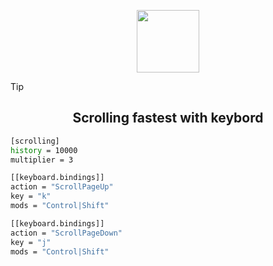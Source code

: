 

<p align="center">
  <img src="https://i.imgur.com/uSVMDj4.png" alt="" width=100>
</p>

>[!TIP]
> <h2 align="center">Scrolling fastest with keybord</h2>

```sh
[scrolling]
history = 10000
multiplier = 3

[[keyboard.bindings]]
action = "ScrollPageUp"
key = "k"
mods = "Control|Shift"

[[keyboard.bindings]]
action = "ScrollPageDown"
key = "j"
mods = "Control|Shift"

```

